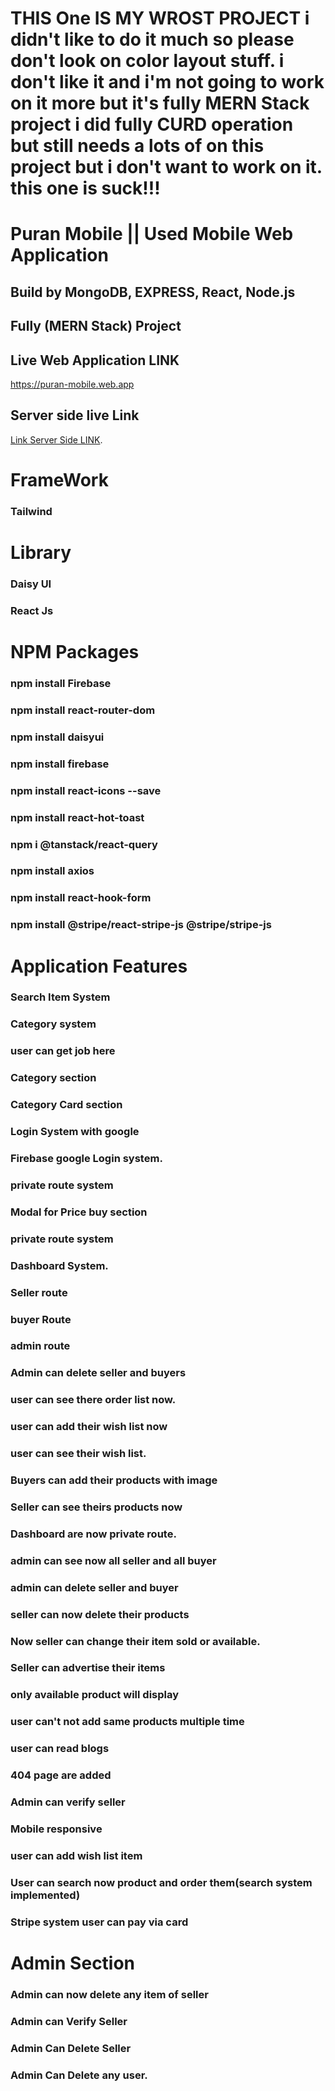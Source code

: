 # THIS One IS MY WROST PROJECT i didn't like to do it much so please don't look on color layout stuff. i don't like it and i'm not going to work on it more but it's fully MERN Stack project i did fully CURD operation but still needs a lots of on this project but i don't want to work on it. this one is suck!!!


# Puran Mobile || Used Mobile Web Application 
## Build by MongoDB, EXPRESS, React, Node.js 
## Fully (MERN Stack) Project  

## Live Web Application LINK
https://puran-mobile.web.app



## Server side live Link

 [Link Server Side LINK](https://puran-mobile-server-side.vercel.app).


# FrameWork
### Tailwind



# Library 
### Daisy UI
### React Js



# NPM  Packages
### npm install Firebase
### npm install react-router-dom
### npm install daisyui
### npm install firebase
### npm install react-icons --save
### npm install react-hot-toast
### npm i @tanstack/react-query
###  npm install axios
### npm install react-hook-form
### npm install @stripe/react-stripe-js @stripe/stripe-js








# Application Features
### Search Item System 
### Category system
### user can get job here
### Category section 
### Category Card section
### Login System with google
### Firebase google Login system.
### private route system
### Modal for Price buy section
### private route system
### Dashboard System.
### Seller route
### buyer Route
### admin route
### Admin can delete seller and buyers
### user can see there order list now.
### user can add their wish list now
### user can see their wish list.
### Buyers can add their products with image
### Seller can see theirs products now
### Dashboard are now private route.
### admin can see now all seller and all buyer
### admin can delete seller and buyer
### seller can now delete their products
### Now seller can change their item sold or available. 
### Seller can advertise their items
### only available product will display
### user can't not add same products multiple time
### user can read blogs
### 404 page are added
### Admin can verify seller
### Mobile responsive
### user can  add wish list item
### User can search now product and order them(search system implemented)
### Stripe system user can pay via card


# Admin Section
### Admin can now delete any item of seller
### Admin can Verify Seller 
### Admin Can Delete Seller
### Admin Can Delete any user.
